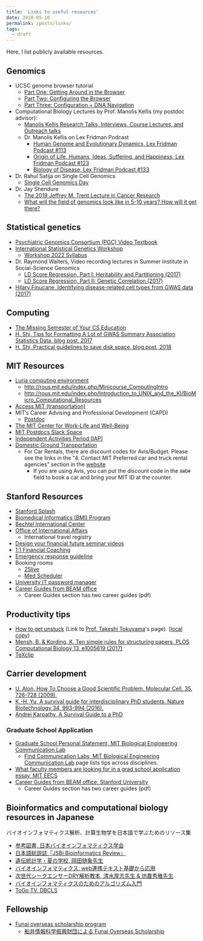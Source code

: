 ```yaml
---
title: 'Links to useful resources'
date: 2020-05-10
permalink: /posts/links/
tags:
  - draft
---
```


Here, I list publicly available resources.

## Genomics

- UCSC genome browser tutorial
  - [Part One: Getting Around in the Browser](https://bit.ly/ucscVid17)
  - [Part Two: Configuring the Browser](https://bit.ly/ucscVid18)
  - [Part Three: Configuration + DNA Navigation](https://bit.ly/ucscVid19)
- Computational Biology Lectures by Prof. Manolis Kellis (my postdoc advisor):
  - [Manolis Kellis Research Talks, Interviews, Course Lectures, and Outreach talks](https://compbio.mit.edu/videos.html)
  - Dr. Manolis Kellis on Lex Fridman Podcast
    - [Human Genome and Evolutionary Dynamics, Lex Fridman Podcast #113](https://www.youtube.com/watch?v=brslF-Cy3HU)
    - [Origin of Life, Humans, Ideas, Suffering, and Happiness, Lex Fridman Podcast #123](https://www.youtube.com/watch?v=t06rkOOUa7g)
    - [Biology of Disease, Lex Fridman Podcast #133](https://www.youtube.com/watch?v=Aq9UPIXbtKI)
- Dr. Rahul Satija on Single Cell Genomics
  - [Single Cell Genomics Day](https://satijalab.org/scgd23/)
- Dr. Jay Shendure
  - [The 2019 Jeffrey M. Trent Lecture in Cancer Research](https://www.youtube.com/watch?v=fUWrYedO-JM)
  - [What will the field of genomics look like in 5-10 years? How will it get there?](https://www.youtube.com/watch?v=Kzlxmq4qLfE)

## Statistical genetics

- [Psychiatric Genomics Consortium (PGC) Video Textbook](https://pgcanalytics.github.io/pgcvideotextbook/)
- [International Statistical Genetics Workshop](https://www.colorado.edu/ibg/workshop)
  - [Workshop 2022 Syllabus](https://www.colorado.edu/ibg/international-workshop/2022-international-statistical-genetics-workshop/workshop-2022-syllabus)
- Dr. Raymond Walters, Video recording lectures in Summer Institute in Social-Science Genomics
  - [LD Score Regression, Part I: Heritability and Partitioning (2017)](https://www.youtube.com/watch?v=dVrF0l9jMgE)
  - [LD Score Regression, Part II: Genetic Correlation (2017)](https://www.youtube.com/watch?v=QVPNouAbXsY)
- [Hilary Finucane, Identifying disease-related cell types from GWAS data (2017)](https://www.youtube.com/watch?v=mivyklWDtBI)

## Computing

- [The Missing Semester of Your CS Education](https://missing.csail.mit.edu/2020/)
- [H. Shi, Tips for Formatting A Lot of GWAS Summary Association Statistics Data, blog post, 2017](https://huwenboshi.github.io/data%20management/2017/11/23/tips-for-formatting-gwas-summary-stats.html)
- [H. Shi, Practical guidelines to save disk space, blog post, 2018](https://huwenboshi.github.io/computer%20cluster/2018/07/30/practical-guidelines-to-save-disk-space.html)

## MIT Resources

- [Luria computing environment](http://rous.mit.edu/index.php/Luria)
  - http://rous.mit.edu/index.php/Minicourse_ComputingIntro
  - http://rous.mit.edu/index.php/Introduction_to_UNIX_and_the_KI/BioMicro_Computational_Resources
- [Access MIT (transportation)](http://web.mit.edu/facilities/transportation/accessmit/index.html)
- MIT’s Career Advising and Professional Development (CAPD)
  - [Postdoc](https://capd.mit.edu/channels/postdocs/)
- [The MIT Center for Work-Life and Well-Being](https://hr.mit.edu/worklife/center)
- [MIT Postdocs Slack Space](https://mit-postdocs.slack.com/)
- [Independent Activities Period (IAP)](https://elo.mit.edu/iap/)
- [Domestic Ground Transportation](https://vpf.mit.edu/book-domestic-ground-transportation)
  - For Car Rentals, there are discount codes for Avis/Budget. Please see the links in the "4. Contact MIT Preferred car and truck rental agencies" section in the [website](https://vpf.mit.edu/book-domestic-ground-transportation)
    - If you are using Avis, you can put the discount code in the `AWD#` field to book a car and bring your MIT ID at the counter.

## Stanford Resources

- [Stanford Splash](https://stanfordesp.org/)
- [Biomedical Informatics (BMI) Program](http://bmi.stanford.edu/)
- [Bechtel International Center](https://bechtel.stanford.edu/)
- [Office of International Affairs](https://international.stanford.edu/)
  - International travel registry
- [Design your financial future seminar videos](https://sfs.stanford.edu/design-your-financial-future-seminar-videos)
- [1:1 Financial Coaching](https://sfs.stanford.edu/11-financial-coaching)
- [Emergency response guideline](https://ehs.stanford.edu/manual/emergency-response-guidelines)
- Booking rooms
  - [25live](https://25live.collegenet.com/stanford)
  - [Med Scheduler](http://medscheduler.stanford.edu)
- [University IT password manager](https://uit.stanford.edu/security/password-manager)
- [Career Guides from BEAM office](https://plusfive.sites.stanford.edu/)
  - Career Guides section has two career guides (pdf)

## Productivity tips

- [How to get unstuck](http://www.dais.is.tohoku.ac.jp/~tokuyama/56ways.pdf) (Link to [Prof. Takeshi Tokuyama](http://www.dais.is.tohoku.ac.jp/~tokuyama/profile_e.htm)'s page). ([local copy](/files/2022/ProfTokunaga_IBM56ways.pdf))
- [Mensh, B. & Kording, K. Ten simple rules for structuring papers. PLOS Computational Biology 13, e1005619 (2017)](https://doi.org/10.1371/journal.pcbi.1005619)
- [TeXclip](https://texclip.marutank.net/)

## Carrier development

- [U. Alon, How To Choose a Good Scientific Problem. Molecular Cell. 35, 726-728 (2009).](https://doi.org/10.1016/j.molcel.2009.09.013)
- [K.-H. Yu, A survival guide for interdisciplinary PhD students. Nature Biotechnology 34, 993-994 (2016).](https://doi.org/10.1038/nbt.3671)
- [Andrej Karpathy, A Survival Guide to a PhD](http://karpathy.github.io/2016/09/07/phd/)

### Graduate School Application


- [Graduate School Personal Statement, MIT Biological Engineering Communication Lab](https://mitcommlab.mit.edu/be/commkit/graduate-school-personal-statement/)
  - [Find Communication Labs, MIT Biological Engineering Communication Lab](https://mitcommlab.mit.edu/find-comm-labs/) page lists tips across disciplines.
- [What faculty members are looking for in a grad school application essay, MIT EECS](https://www.eecs.mit.edu/academics/graduate-programs/admission-process/what-faculty-members-are-looking-for-in-a-grad-school-application-essay/)
- [Career Guides from BEAM office, Stanford University](https://plusfive.sites.stanford.edu/)
  - Career Guides section has two career guides (pdf)

## Bioinformatics and computational biology resources in Japanese

バイオインフォマティクス解析、計算生物学を日本語で学ぶためのリソース集

- [参考図書, 日本バイオインフォマティクス学会](https://www.jsbi.org/activity/nintei/books/)
- [日本語総説誌『JSBi Bioinformatics Review』](https://www.jsbi.org/jsbi-review/)
- [遺伝統計学・夏の学校, 岡田随象先生](http://www.sg.med.osaka-u.ac.jp/school_2023.html)
- [バイオインフォマティクス: web連携テキスト基礎から応用](https://www.iu.a.u-tokyo.ac.jp/textbook/)
- [次世代シークエンサーDRY解析教本, 清水厚志先生 & 坊農秀雅先生](https://gakken-mesh.jp/book/detail/9784780909838.html)
- [バイオインフォマティクスのためのアルゴリズム入門](https://www.kyoritsu-pub.co.jp/book/b10010570.html)
- [ToGo TV, DBCLS](https://togotv.dbcls.jp)

## Fellowship

- [Funai overseas scholarship program](http://funaifoundation.jp/english/index.html)
  - [船井情報科学振興財団による Funai Overseas Scholarship](/posts/2020/06/FOS/)
